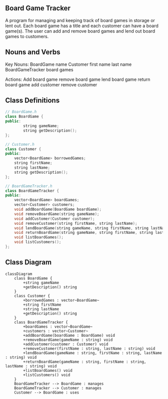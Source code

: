 ## **Board Game Tracker**
A program for managing and keeping track of board games in storage or lent out. Each board game has a title and each customer can have a board game(s). The user can add and remove board games and lend out board games to customers.

## **Nouns and Verbs**
Key Nouns: 
BoardGame
name
Customer 
first name
last name
BoardGameTracker 
board games

Actions: 
Add board game
remove board game
lend board game
return board game
add customer
remove customer

## **Class Definitions**
```cpp
// BoardGame.h
class BoardGame {
public:
		string gameName;
		string getDescription();
};

// Customer.h
class Customer {
public:
	vector<BoardGame> borrowedGames;
	string firstName;
	string lastName;
	string getDescription();
};

// BoardGameTracker.h
class BoardGameTracker {
public:
	vector<BoardGame> boardGames;
	vector<Customer> customers;
	void addBoardGame(BoardGame boardGame);
	void removeBoardGame(string gameName);
	void addCustomer(Customer customer);
	void removeCustomer(string firstName, string lastName);
	void lendBoardGame(string gameName, string firstName, string lastName);
	void returnBoardGame(string gameName, string firstName, string lastName);
	void listBoardGames();
	void listCustomers();
};
```

## **Class Diagram**
```mermaid
classDiagram
	class BoardGame {
		+string gameName
		+getDescription() string
	}
	class Customer {
		+borrowedGames : vector~BoardGame~
		+string firstName
		+string lastName
		+getDescription() string
	}
	class BoardGameTracker {
		+boardGames : vector~BoardGame~
		+customers : vector~Customer~
		+addBoardGame(boardGame : BoardGame) void
		+removeBoardGame(gameName : string) void
		+addCustomer(customer : Customer) void
		+removeCustomer(firstName : string, lastName : string) void
		+lendBoardGame(gameName : string, firstName : string, lastName : string) void
		+returnBoardGame(gameName : string, firstName : string, lastName : string) void
		+listBoardGames() void
		+listCustomers() void
	}
	BoardGameTracker --> BoardGame : manages
	BoardGameTracker --> Customer : manages
	Customer --> BoardGame : uses
```
